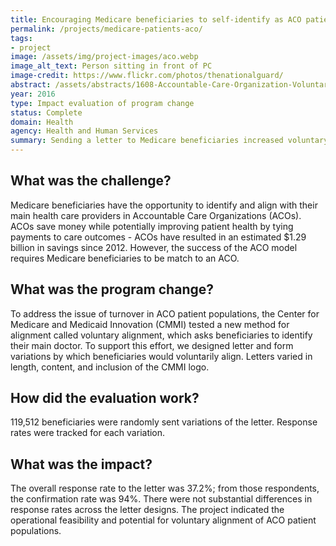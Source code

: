 ```yaml
---
title: Encouraging Medicare beneficiaries to self-identify as ACO patients
permalink: /projects/medicare-patients-aco/
tags:
- project
image: /assets/img/project-images/aco.webp
image_alt_text: Person sitting in front of PC
image-credit: https://www.flickr.com/photos/thenationalguard/
abstract: /assets/abstracts/1608-Accountable-Care-Organization-Voluntary-Alignment.pdf
year: 2016
type: Impact evaluation of program change
status: Complete
domain: Health
agency: Health and Human Services
summary: Sending a letter to Medicare beneficiaries increased voluntary alignment to Accountable Care Organizations
---
```


## What was the challenge?
Medicare beneficiaries have the opportunity to identify and align with their main health care providers in Accountable Care Organizations (ACOs). ACOs save money while potentially improving patient health by tying payments to care outcomes - ACOs have resulted in an estimated $1.29 billion in savings since 2012. However, the success of the ACO model requires Medicare beneficiaries to be match to an ACO.

## What was the program change?
To address the issue of turnover in ACO patient populations, the Center for Medicare and Medicaid Innovation (CMMI) tested a new method for alignment called voluntary alignment, which asks beneficiaries to identify their main doctor. To support this effort, we designed letter and form variations by which beneficiaries would voluntarily align. Letters varied in length, content, and inclusion of the CMMI logo. 

## How did the evaluation work?
119,512 beneficiaries were randomly sent variations of the letter. Response rates were tracked for each variation.

## What was the impact?
The overall response rate to the letter was 37.2%; from those respondents, the confirmation rate was 94%. There were not substantial differences in response rates across the letter designs. The project indicated the operational feasibility and potential for voluntary alignment of ACO patient populations.
